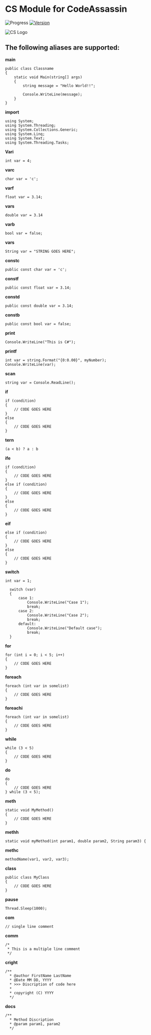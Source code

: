 # CS Module for CodeAssassin
![Progress](https://img.shields.io/badge/Module-inProgress-grey.svg)
[![Version](https://img.shields.io/badge/Version-v1.0.0-informational.svg)](https://github.com/Abesuden/Software-Engineering/commits/master/languageModules/CS/README.md)

![CS Logo](https://github.com/Abesuden/Software-Engineering/blob/master/img/languageLogos/CS_logo.png)

## The following aliases are supported:

**main**

```
public class Classname
{
    static void Main(string[] args)
    {
        string message = "Hello World!!";

        Console.WriteLine(message);
    }
}

```

**import**

```
using System;
using System.Threading;
using System.Collections.Generic;
using System.Linq;
using System.Text;
using System.Threading.Tasks;
```

**Vari**

```
int var = 4;
```

**varc**

```
char var = 'c';
```

**varf**

```
float var = 3.14;
```

**vars**

```
double var = 3.14
```

**varb**

```
bool var = false;
```

**vars**

```
String var = "STRING GOES HERE";
```

**constc**

```
public const char var = 'c';
```

**constf**

```
public const float var = 3.14;
```

**constd**

```
public const double var = 3.14;
```

**constb**

```
public const bool var = false;
```

**print**

```
Console.WriteLine("This is C#");
```

**printf**

```
int var = string.Format("{0:0.00}", myNumber);
Console.WriteLine(var);
```

**scan**

```
string var = Console.ReadLine();
```

**if**

```
if (condition)
{
	// CODE GOES HERE
}
else
{
	// CODE GOES HERE
}
```

**tern**

```
(a < b) ? a : b
```

**ife**

```
if (condition)
{
	// CODE GOES HERE
}
else if (condition)
{
	// CODE GOES HERE
}
else
{
	// CODE GOES HERE
}
```

**eif**

```
else if (condition)
{
	// CODE GOES HERE
}
else
{
	// CODE GOES HERE
}
```

**switch**

```
int var = 1;

  switch (var)
  {
      case 1:
          Console.WriteLine("Case 1");
          break;
      case 2:
          Console.WriteLine("Case 2");
          break;
      default:
          Console.WriteLine("Default case");
          break;
  }
```

**for**

```
for (int i = 0; i < 5; i++)
{
	// CODE GOES HERE
}
```

**foreach**

```
foreach (int var in somelist)
{
	// CODE GOES HERE
}
```

**foreachi**

```
foreach (int var in somelist)
{
	// CODE GOES HERE
}
```

**while**

```
while (3 < 5)
{
	// CODE GOES HERE
}
```

**do**

```
do
{
	// CODE GOES HERE
} while (3 < 5);
```

**meth**

```
static void MyMethod() 
{
	// CODE GOES HERE
}
```

**methh**

```
static void myMethod(int param1, double param2, String param3) {
```

**methc**

```
methodName(var1, var2, var3);
```

**class**

```
public class MyClass
{
	// CODE GOES HERE
}
```

**pause**

```
Thread.Sleep(1000);
```

**com**

```
// single line comment
```

**comm**

```
/*
 * This is a multiple line comment
 */
```

**cright**

```
/**
  * @author FirstName LastName
  * @Date MM DD, YYYY
  * >>> Discription of code here
  *
  * copyright (C) YYYY
  */
```

**docs**

```
/**
  * Method Discription
  * @param param1, param2
  */
```

